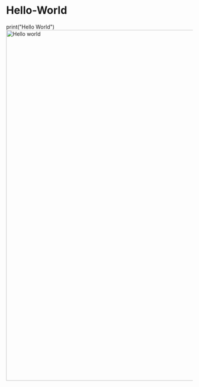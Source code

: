 # Hello-World

print("Hello World")<img width="944" alt="Hello world" src="https://user-images.githubusercontent.com/80732975/111572027-da666880-8775-11eb-81b7-a85e637925ef.PNG">
